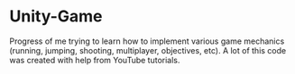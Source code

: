 # Unity-Game
Progress of me trying to learn how to implement various game mechanics (running, jumping, shooting, multiplayer, objectives, etc). A lot of this code was created with help from YouTube tutorials.
